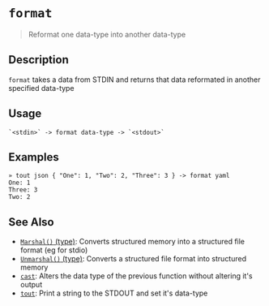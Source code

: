 # `format`

> Reformat one data-type into another data-type

## Description

`format` takes a data from STDIN and returns that data reformated in another
specified data-type

## Usage

    `<stdin>` -> format data-type -> `<stdout>`

## Examples

    » tout json { "One": 1, "Two": 2, "Three": 3 } -> format yaml
    One: 1
    Three: 3
    Two: 2

## See Also

- [`Marshal()` (type)](/apis/Marshal.md):
  Converts structured memory into a structured file format (eg for stdio)
- [`Unmarshal()` (type)](/apis/Unmarshal.md):
  Converts a structured file format into structured memory
- [`cast`](./cast.md):
  Alters the data type of the previous function without altering it's output
- [`tout`](./tout.md):
  Print a string to the STDOUT and set it's data-type
